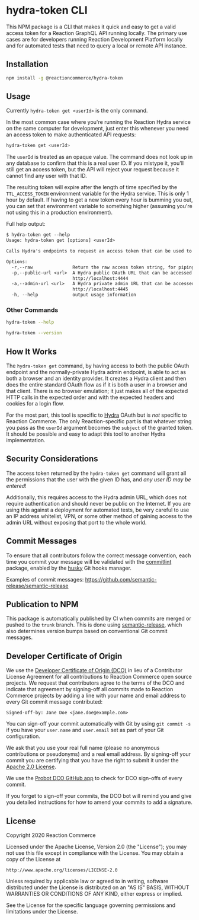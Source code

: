 # hydra-token CLI

This NPM package is a CLI that makes it quick and easy to get a valid access token for a Reaction GraphQL API running locally. The primary use cases are for developers running Reaction Development Platform locally and for automated tests that need to query a local or remote API instance.

## Installation

```sh
npm install -g @reactioncommerce/hydra-token
```

## Usage

Currently `hydra-token get <userId>` is the only command.

In the most common case where you're running the Reaction Hydra service on the same computer for development, just enter this whenever you need an access token to make authenticated API requests:

```sh
hydra-token get <userId>
```

The `userId` is treated as an opaque value. The command does not look up in any database to confirm that this is a real user ID. If you mistype it, you'll still get an access token, but the API will reject your request because it cannot find any user with that ID.

The resulting token will expire after the length of time specified by the `TTL_ACCESS_TOKEN` environment variable for the Hydra service. This is only 1 hour by default. If having to get a new token every hour is bumming you out, you can set that environment variable to something higher (assuming you're not using this in a production environment).

Full help output:

```txt
$ hydra-token get --help
Usage: hydra-token get [options] <userId>

Calls Hydra's endpoints to request an access token that can be used to request data from the GraphQL API authenticated as this user.

Options:
  -r,--raw               Return the raw access token string, for piping or programmatic use
  -p,--public-url <url>  A Hydra public OAuth URL that can be accessed from this computer. Default is
                         http://localhost:4444
  -a,--admin-url <url>   A Hydra private admin URL that can be accessed from this computer. Default is
                         http://localhost:4445
  -h, --help             output usage information
```

### Other Commands

```sh
hydra-token --help
```

```sh
hydra-token --version
```

## How It Works

The `hydra-token get` command, by having access to both the public OAuth endpoint and the normally-private Hydra admin endpoint, is able to act as both a browser and an identity provider. It creates a Hydra client and then does the entire standard OAuth flow as if it is both a user in a browser and that client. There is no browser emulation; it just makes all of the expected HTTP calls in the expected order and with the expected headers and cookies for a login flow.

For the most part, this tool is specific to [Hydra](https://www.ory.sh/docs/hydra/) OAuth but is _not_ specific to Reaction Commerce. The only Reaction-specific part is that whatever string you pass as the `userId` argument becomes the `subject` of the granted token. It should be possible and easy to adapt this tool to another Hydra implementation.

## Security Considerations

The access token returned by the `hydra-token get` command will grant all the permissions that the user with the given ID has, and _any user ID may be entered_!

Additionally, this requires access to the Hydra admin URL, which does not require authentication and should never be public on the Internet. If you are using this against a deployment for automated tests, be very careful to use an IP address whitelist, VPN, or some other method of gaining access to the admin URL without exposing that port to the whole world.

## Commit Messages

To ensure that all contributors follow the correct message convention, each time you commit your message will be validated with the [commitlint](https://www.npmjs.com/package/@commitlint/cli) package, enabled by the [husky](https://www.npmjs.com/package/husky) Git hooks manager.

Examples of commit messages: https://github.com/semantic-release/semantic-release

## Publication to NPM

This package is automatically published by CI when commits are merged or pushed to the `trunk` branch. This is done using [semantic-release](https://www.npmjs.com/package/semantic-release), which also determines version bumps based on conventional Git commit messages.

## Developer Certificate of Origin
We use the [Developer Certificate of Origin (DCO)](https://developercertificate.org/) in lieu of a Contributor License Agreement for all contributions to Reaction Commerce open source projects. We request that contributors agree to the terms of the DCO and indicate that agreement by signing-off all commits made to Reaction Commerce projects by adding a line with your name and email address to every Git commit message contributed:
```
Signed-off-by: Jane Doe <jane.doe@example.com>
```

You can sign-off your commit automatically with Git by using `git commit -s` if you have your `user.name` and `user.email` set as part of your Git configuration.

We ask that you use your real full name (please no anonymous contributions or pseudonyms) and a real email address. By signing-off your commit you are certifying that you have the right to submit it under the [Apache 2.0 License](./LICENSE).

We use the [Probot DCO GitHub app](https://github.com/apps/dco) to check for DCO sign-offs of every commit.

If you forget to sign-off your commits, the DCO bot will remind you and give you detailed instructions for how to amend your commits to add a signature.

## License
Copyright 2020 Reaction Commerce

Licensed under the Apache License, Version 2.0 (the "License");
you may not use this file except in compliance with the License.
You may obtain a copy of the License at

    http://www.apache.org/licenses/LICENSE-2.0

Unless required by applicable law or agreed to in writing, software
distributed under the License is distributed on an "AS IS" BASIS,
WITHOUT WARRANTIES OR CONDITIONS OF ANY KIND, either express or implied.

See the License for the specific language governing permissions and
limitations under the License.
